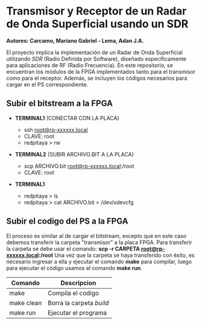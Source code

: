 # Transmisor y Receptor de un Radar de Onda Superficial usando un SDR

**Autores: Carcamo, Mariano Gabriel - Lema, Adan J.A.**

El proyecto implica la implementación de un Radar de Onda Superficial utilizando *SDR* (Radio Definida por Software), diseñado específicamente para aplicaciones de RF (Radio Frecuencia). En este repositorio, se encuentran los módulos de la FPGA implementados tanto para el transmisor como para el receptor. Además, se incluyen los códigos necesarios para cargar en el PS correspondiente.



## Subir el bitstream a la FPGA
- **TERMINAL1** (CONECTAR CON LA PLACA)
    * ssh root@rp-xxxxxx.local
    * CLAVE: root
    * redpitaya > rw

- **TERMINAL2** (SUBIR ARCHIVO.BIT A LA PLACA)
    * scp ARCHIVO.bit root@rp-xxxxxx.local:/root
    * CLAVE: root
- **TERMINAL1** 
    * redpitaya > ls
    * redpitaya > cat ARCHIVO.bit > /dev/xdevcfg

## Subir el codigo del PS a la FPGA
El proceso es similar al de cargar el bitstream, excepto que en este caso debemos transferir la carpeta "transmisor" a la placa FPGA. Para transferir la carpeta se debe usar el comando:
**scp -r CARPETA root@rp-xxxxxx.local:/root**
 Una vez que la carpeta se haya transferido con éxito, es necesario ingresar a ella y ejecutar el comando **make** para compilar, luego para ejecutar el código usamos el comando **make run**.

| Comando | Descripcion |
| --- | --- |
| make | Compila el codigo |
| make clean | Borra la carpeta *build* |
| make run | Ejecutar el programa |